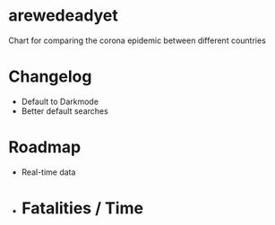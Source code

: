 # arewedeadyet
Chart for comparing the corona epidemic between different countries


# Changelog
- Default to Darkmode
- Better default searches


# Roadmap
- Real-time data
- # Fatalities / Time

